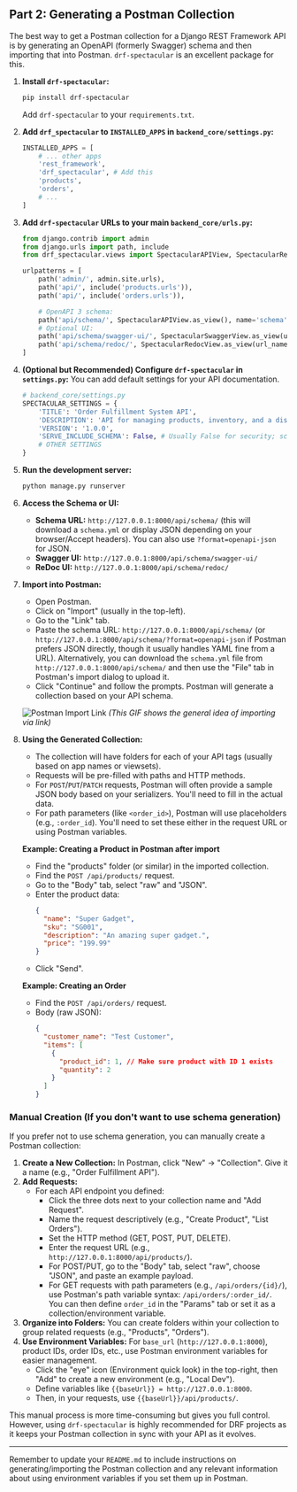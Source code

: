 ## Part 2: Generating a Postman Collection

The best way to get a Postman collection for a Django REST Framework API is by generating an OpenAPI (formerly Swagger) schema and then importing that into Postman. `drf-spectacular` is an excellent package for this.

1.  **Install `drf-spectacular`:**
    ```bash
    pip install drf-spectacular
    ```
    Add `drf-spectacular` to your `requirements.txt`.

2.  **Add `drf_spectacular` to `INSTALLED_APPS` in `backend_core/settings.py`:**
    ```python
    INSTALLED_APPS = [
        # ... other apps
        'rest_framework',
        'drf_spectacular', # Add this
        'products',
        'orders',
        # ...
    ]
    ```

3.  **Add `drf-spectacular` URLs to your main `backend_core/urls.py`:**
    ```python
    from django.contrib import admin
    from django.urls import path, include
    from drf_spectacular.views import SpectacularAPIView, SpectacularRedocView, SpectacularSwaggerView

    urlpatterns = [
        path('admin/', admin.site.urls),
        path('api/', include('products.urls')),
        path('api/', include('orders.urls')),

        # OpenAPI 3 schema:
        path('api/schema/', SpectacularAPIView.as_view(), name='schema'),
        # Optional UI:
        path('api/schema/swagger-ui/', SpectacularSwaggerView.as_view(url_name='schema'), name='swagger-ui'),
        path('api/schema/redoc/', SpectacularRedocView.as_view(url_name='schema'), name='redoc'),
    ]
    ```

4.  **(Optional but Recommended) Configure `drf-spectacular` in `settings.py`:**
    You can add default settings for your API documentation.
    ```python
    # backend_core/settings.py
    SPECTACULAR_SETTINGS = {
        'TITLE': 'Order Fulfillment System API',
        'DESCRIPTION': 'API for managing products, inventory, and a distributed order fulfillment workflow.',
        'VERSION': '1.0.0',
        'SERVE_INCLUDE_SCHEMA': False, # Usually False for security; schema served by SpectacularAPIView
        # OTHER SETTINGS
    }
    ```

5.  **Run the development server:**
    ```bash
    python manage.py runserver
    ```

6.  **Access the Schema or UI:**
    *   **Schema URL:** `http://127.0.0.1:8000/api/schema/` (this will download a `schema.yml` or display JSON depending on your browser/Accept headers). You can also use `?format=openapi-json` for JSON.
    *   **Swagger UI:** `http://127.0.0.1:8000/api/schema/swagger-ui/`
    *   **ReDoc UI:** `http://127.0.0.1:8000/api/schema/redoc/`

7.  **Import into Postman:**
    *   Open Postman.
    *   Click on "Import" (usually in the top-left).
    *   Go to the "Link" tab.
    *   Paste the schema URL: `http://127.0.0.1:8000/api/schema/` (or `http://127.0.0.1:8000/api/schema/?format=openapi-json` if Postman prefers JSON directly, though it usually handles YAML fine from a URL).
        Alternatively, you can download the `schema.yml` file from `http://127.0.0.1:8000/api/schema/` and then use the "File" tab in Postman's import dialog to upload it.
    *   Click "Continue" and follow the prompts. Postman will generate a collection based on your API schema.

    ![Postman Import Link](https://learning.postman.com/docs/getting-started/importing-data/importing-data-gifs/import-from-link.gif)
    *(This GIF shows the general idea of importing via link)*

8.  **Using the Generated Collection:**
    *   The collection will have folders for each of your API tags (usually based on app names or viewsets).
    *   Requests will be pre-filled with paths and HTTP methods.
    *   For `POST`/`PUT`/`PATCH` requests, Postman will often provide a sample JSON body based on your serializers. You'll need to fill in the actual data.
    *   For path parameters (like `<order_id>`), Postman will use placeholders (e.g., `:order_id`). You'll need to set these either in the request URL or using Postman variables.

    **Example: Creating a Product in Postman after import**
    *   Find the "products" folder (or similar) in the imported collection.
    *   Find the `POST /api/products/` request.
    *   Go to the "Body" tab, select "raw" and "JSON".
    *   Enter the product data:
        ```json
        {
          "name": "Super Gadget",
          "sku": "SG001",
          "description": "An amazing super gadget.",
          "price": "199.99"
        }
        ```
    *   Click "Send".

    **Example: Creating an Order**
    *   Find the `POST /api/orders/` request.
    *   Body (raw JSON):
        ```json
        {
          "customer_name": "Test Customer",
          "items": [
            {
              "product_id": 1, // Make sure product with ID 1 exists
              "quantity": 2
            }
          ]
        }
        ```

### Manual Creation (If you don't want to use schema generation)

If you prefer not to use schema generation, you can manually create a Postman collection:

1.  **Create a New Collection:** In Postman, click "New" -> "Collection". Give it a name (e.g., "Order Fulfillment API").
2.  **Add Requests:**
    *   For each API endpoint you defined:
        *   Click the three dots next to your collection name and "Add Request".
        *   Name the request descriptively (e.g., "Create Product", "List Orders").
        *   Set the HTTP method (GET, POST, PUT, DELETE).
        *   Enter the request URL (e.g., `http://127.0.0.1:8000/api/products/`).
        *   For POST/PUT, go to the "Body" tab, select "raw", choose "JSON", and paste an example payload.
        *   For GET requests with path parameters (e.g., `/api/orders/{id}/`), use Postman's path variable syntax: `/api/orders/:order_id/`. You can then define `order_id` in the "Params" tab or set it as a collection/environment variable.
3.  **Organize into Folders:** You can create folders within your collection to group related requests (e.g., "Products", "Orders").
4.  **Use Environment Variables:** For `base_url` (`http://127.0.0.1:8000`), product IDs, order IDs, etc., use Postman environment variables for easier management.
    *   Click the "eye" icon (Environment quick look) in the top-right, then "Add" to create a new environment (e.g., "Local Dev").
    *   Define variables like `{{baseUrl}} = http://127.0.0.1:8000`.
    *   Then, in your requests, use `{{baseUrl}}/api/products/`.

This manual process is more time-consuming but gives you full control. However, using `drf-spectacular` is highly recommended for DRF projects as it keeps your Postman collection in sync with your API as it evolves.

---

Remember to update your `README.md` to include instructions on generating/importing the Postman collection and any relevant information about using environment variables if you set them up in Postman.